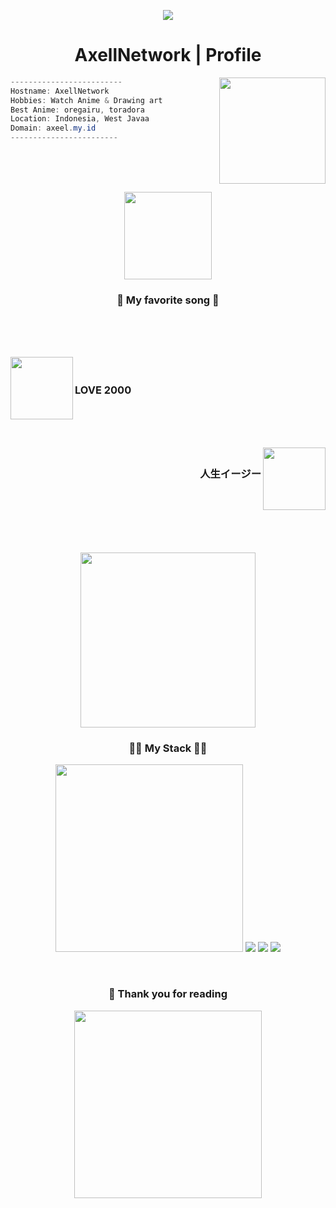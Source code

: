 <!DOCTYPE html>
 <body>
<div class="info">
<p align ="center">
 <img src= "https://files.catbox.moe/h73x0c.jpg" witdh = "100px"></img>
</p>
  <h1 align="center">AxellNetwork | Profile</h1>
  
  <img src="https://media.tenor.com/qLVgTQhZ4JoAAAAi/ehe-aha.gif" align = "right" width = "170"></img>
  <p width = "40">
   
```csharp
-------------------------
Hostname: AxellNetwork
Hobbies: Watch Anime & Drawing art
Best Anime: oregairu, toradora
Location: Indonesia, West Javaa
Domain: axeel.my.id
------------------------
```

</p>
 <br>
 <br>
 <br>
 <p align="center">
     <img src="https://media1.tenor.com/m/oXkW9LLAGG8AAAAC/oshi-no-ko-head-bob.gif" width="140"></img>
 </p>
 <h3 align="center">🎵 My favorite song 🎵</h3>
</div>
<div class="music" width = "140">
  <br>
<br>
<p align="left"> 
 <br>
 <a src="https://music.youtube.com/watch?v=oXZcuHIR5ko&si=EZ6TsHwvDBPlOGIO">
   <img src="https://lh3.googleusercontent.com/bZvM_5-TNxqVgcARVyglarPZHbWY9b9y4lPVuaj6cPp_WesnTs4VhJAXHyGsk-Bifs21awV4UT4OZsVC=w544-h544-l90-rj" width="100" align="left">
    </img>
   </a>
    <h3 align="left"><br>LOVE 2000</h3>
   </p>
 <br>
 <br>
 <br>
<p align="right">
  <a href="https://music.youtube.com/watch?v=ObvC7QEuqXY&si=wJB35BViP_wAKep9">
        <img src="https://lh3.googleusercontent.com/afOSAk2LNeVuemP8xalxWIAo7D1ZCb6LJlNaw5Dxe7nliR-WCtarbsr7Hm4U7Myn38bYS1eLWWXtstIWMg=w544-h544-l90-rj" width = "100" align="right"></img>
      </a>
        <h3 align="right"q><br>人生イージー</h3>
       </p>
          <br>
            <br>
        <br>
   </div>
   <br>
   <br>
   <p align="center">
         <img src="https://media1.tenor.com/m/ZtuVwa_2f1oAAAAC/kobayashi-san-chi-no-maid-dragon-anime.gif" width= "280"></img>
   </p>
  <h3 align="center">👨‍💻 My Stack 👨‍💻</h3>
   <p align="center">
       <img src="https://skillicons.dev/icons?i=nodejs,js,html,css,mongodb,firebase,github,linux,cloudflare,nginx,npm,tailwind&perline=8&theme=dark KK" width="300"></img>
     <img src="https://github-readme-stats.vercel.app/api?username=AxellNetwork&theme=dracula&show_icons=true&hide_border=false&count_private=false"></img>
     <img src="https://github-readme-streak-stats.herokuapp.com/?user=AxellNetwork&theme=dracula&hide_border=false"></img>
     <img src="https://github-readme-stats.vercel.app/api/top-langs/?username=AxellNetwork&theme=dracula&show_icons=true&hide_border=false&layout=compact"></img>
   </p>
  <br>
  <h3 align="center">🙏 Thank you for reading</h3>
  <p align="center">
      <img src="https://media1.tenor.com/m/p_Wua847HAYAAAAd/hanamaru-kindergarten-anime.gif" width= "300"></img>
  </p>
 </body>
</html>
